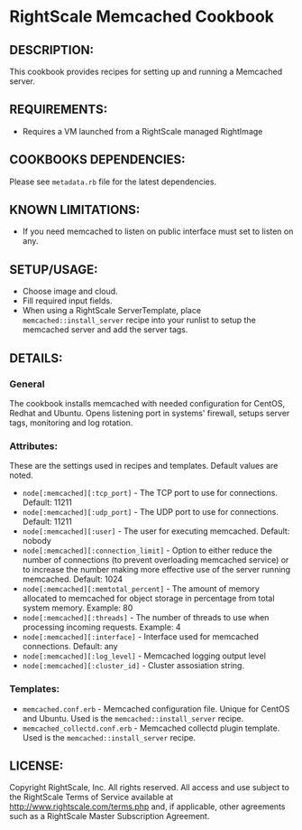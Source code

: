 # RightScale Memcached Cookbook

## DESCRIPTION:

This cookbook provides recipes for setting up and running a Memcached server.

## REQUIREMENTS:

* Requires a VM launched from a RightScale managed RightImage

## COOKBOOKS DEPENDENCIES:

Please see `metadata.rb` file for the latest dependencies.

## KNOWN LIMITATIONS:

* If you need memcached to listen on public interface must set to listen on any.

## SETUP/USAGE:

* Choose image and cloud.
* Fill required input fields.
* When using a RightScale ServerTemplate, place `memcached::install_server`
  recipe into your runlist to setup the memcached server and add the server
  tags.

## DETAILS:

### General

The cookbook installs memcached with needed configuration for CentOS, Redhat and
Ubuntu.
Opens listening port in systems' firewall, setups server tags, monitoring and
log rotation.

### Attributes:

These are the settings used in recipes and templates. Default values are noted.
* `node[:memcached][:tcp_port]` -
  The TCP port to use for connections. Default: 11211
* `node[:memcached][:udp_port]` -
  The UDP port to use for connections. Default: 11211
* `node[:memcached][:user]` -
  The user for executing memcached. Default: nobody
* `node[:memcached][:connection_limit]` -
  Option to either reduce the number of connections (to prevent overloading
  memcached service) or to increase the number making more effective use of the
  server running memcached. Default: 1024
* `node[:memcached][:memtotal_percent]` -
  The amount of memory allocated to memcached for object storage in percentage
  from total system memory. Example: 80
* `node[:memcached][:threads]` -
  The number of threads to use when processing incoming requests. Example: 4
* `node[:memcached][:interface]` -
  Interface used for memcached connections. Default: any
* `node[:memcached][:log_level]` -
  Memcached logging output level
* `node[:memcached][:cluster_id]` -
  Cluster assosiation string.

### Templates:

* `memcached.conf.erb` -
  Memcached configuration file. Unique for CentOS and Ubuntu. Used is the
  `memcached::install_server` recipe.
* `memcached_collectd.conf.erb` - Memcached collectd plugin template. Used is
  the `memcached::install_server` recipe.

## LICENSE:

Copyright RightScale, Inc. All rights reserved.
All access and use subject to the RightScale Terms of Service available at
http://www.rightscale.com/terms.php and, if applicable, other agreements
such as a RightScale Master Subscription Agreement.
